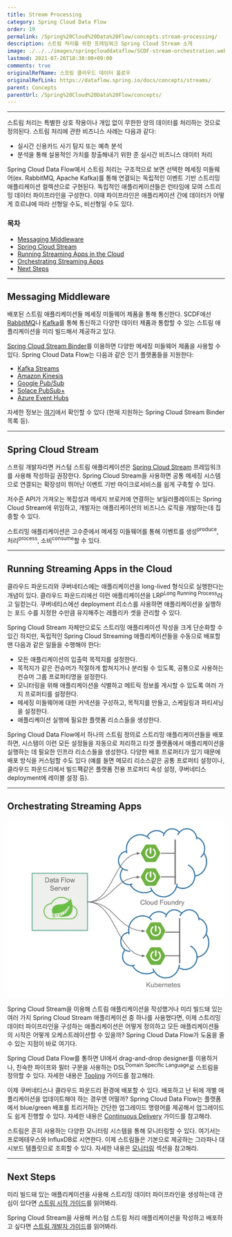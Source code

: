 ```yaml
---
title: Stream Processing
category: Spring Cloud Data Flow
order: 19
permalink: /Spring%20Cloud%20Data%20Flow/concepts.stream-processing/
description: 스트림 처리를 위한 프레임워크 Spring Cloud Stream 소개
image: ./../../images/springclouddataflow/SCDF-stream-orchestration.webp
lastmod: 2021-07-26T18:30:00+09:00
comments: true
originalRefName: 스프링 클라우드 데이터 플로우
originalRefLink: https://dataflow.spring.io/docs/concepts/streams/
parent: Concepts
parentUrl: /Spring%20Cloud%20Data%20Flow/concepts/
---
```


---

스트림 처리는 특별한 상호 작용이나 개입 없이 무한한 양의 데이터를 처리하는 것으로 정의된다. 스트림 처리에 관한 비즈니스 사례는 다음과 같다:

- 실시간 신용카드 사기 탐지 또는 예측 분석
- 분석을 통해 실용적인 가치를 창출해내기 위한 준 실시간 비즈니스 데이터 처리

Spring Cloud Data Flow에서 스트림 처리는 구조적으로 보면 선택한 메세징 미들웨어(ex. RabbitMQ, Apache Kafka)를 통해 연결되는 독립적인 이벤트 기반 스트리밍 애플리케이션 컬렉션으로 구현된다. 독립적인 애플리케이션들은 런타임에 모여 스트리밍 데이터 파이프라인을 구성한다. 이때 파이프라인은 애플리케이션 간에 데이터가 어떻게 흐르냐에 따라 선형일 수도, 비선형일 수도 있다.

### 목차

- [Messaging Middleware](#messaging-middleware)
- [Spring Cloud Stream](#spring-cloud-stream)
- [Running Streaming Apps in the Cloud](#running-streaming-apps-in-the-cloud)
- [Orchestrating Streaming Apps](#orchestrating-streaming-apps)
- [Next Steps](#next-steps)

---

## Messaging Middleware

배포된 스트림 애플리케이션들 메세징 미들웨어 제품을 통해 통신한다. SCDF에선 [RabbitMQ](https://www.rabbitmq.com/)나 [Kafka](https://kafka.apache.org/)를 통해 통신하고 다양한 데이터 제품과 통합할 수 있는 스트림 애플리케이션을 미리 빌드해서 제공하고 있다.

[Spring Cloud Stream Binder](https://cloud.spring.io/spring-cloud-stream/#binder-implementations)를 이용하면 다양한 메세징 미들웨어 제품을 사용할 수 있다. Spring Cloud Data Flow는 다음과 같은 인기 플랫폼들을 지원한다:

- [Kafka Streams](https://kafka.apache.org/documentation/streams/)
- [Amazon Kinesis](https://aws.amazon.com/kinesis/)
- [Google Pub/Sub](https://cloud.google.com/pubsub/docs/)
- [Solace PubSub+](https://solace.com/software/)
- [Azure Event Hubs](https://azure.microsoft.com/en-us/services/event-hubs/)

자세한 정보는 [여기](https://cloud.spring.io/spring-cloud-stream/#binder-implementations)에서 확인할 수 있다 (현재 지원하는 Spring Cloud Stream Binder 목록 등).

---

## Spring Cloud Stream

스프링 개발자라면 커스텀 스트림 애플리케이션은 [Spring Cloud Stream](https://spring.io/projects/spring-cloud-stream) 프레임워크를 사용해 작성하길 권장한다. Spring Cloud Stream을 사용하면 공통 메세징 시스템으로 연결되는 확장성이 뛰어난 이벤트 기반 마이크로서비스를 쉽게 구축할 수 있다.

저수준 API가 가져오는 복잡성과 메세지 브로커에 연결하는 보일러플레이트는 Spring Cloud Stream에 위임하고, 개발자는 애플리케이션의 비즈니스 로직을 개발하는데 집중할 수 있다.

스트리밍 애플리케이션은 고수준에서 메세징 미들웨어를 통해 이벤트를 생성<sup>produce</sup>, 처리<sup>process</sup>, 소비<sup>consume</sup>할 수 있다.

---

## Running Streaming Apps in the Cloud

클라우드 파운드리와 쿠버네티스에는 애플리케이션을 long-lived 형식으로 실행한다는 개념이 있다. 클라우드 파운드리에선 이런 애플리케이션을 LRP<sup>Long Running Process</sup>라고 일컫는다. 쿠버네티스에선 deployment 리소스를 사용하면 애플리케이션을 실행하는 포드 수를 지정한 수만큼 유지해주는 레플리카 셋을 관리할 수 있다.

Spring Cloud Stream 자체만으로도 스트리밍 애플리케이션 작성을 크게 단순화할 수 있긴 하지만, 독립적인 Spring Cloud Streaming 애플리케이션들을 수동으로 배포할 땐 다음과 같은 일들을 수행해야 한다:

- 모든 애플리케이션의 입출력 목적지를 설정한다.
- 목적지가 같은 컨슈머가 적절하게 합쳐지거나 분리될 수 있도록, 공통으로 사용하는 컨슈머 그룹 프로퍼티명을 설정한다.
- 모니터링을 위해 애플리케이션을 식별하고 메트릭 정보를 게시할 수 있도록 여러 가지 프로퍼티를 설정한다.
- 메세징 미들웨어에 대한 커넥션을 구성하고, 목적지를 만들고, 스케일링과 파티셔닝을 설정한다.
- 애플리케이션 실행에 필요한 플랫폼 리소스들을 생성한다.

Spring Cloud Data Flow에서 하나의 스트림 정의로 스트리밍 애플리케이션들을 배포하면, 시스템이 이런 모든 설정들을 자동으로 처리하고 타겟 플랫폼에서 애플리케이션을 실행하는 데 필요한 인프라 리소스들을 생성한다. 다양한 배포 프로퍼티가 있기 때문에 배포 방식을 커스텀할 수도 있다 (예를 들면 메모리 리소스같은 공통 프로퍼티 설정이나, 클라우드 파운드리에서 빌드팩같은 플랫폼 전용 프로퍼티 속성 설정, 쿠버네티스 deployment에 레이블 설정 등).

---

## Orchestrating Streaming Apps

![Data Flow Stream Orchestration](./../../images/springclouddataflow/SCDF-stream-orchestration.webp)

Spring Cloud Stream을 이용해 스트림 애플리케이션을 작성했거나 미리 빌드돼 있는 여러 가지 Spring Cloud Stream 애플리케이션 중 하나를 사용했다면, 이제 스트리밍 데이터 파이프라인을 구성하는 애플리케이션은 어떻게 정의하고 모든 애플리케이션들의 시작은 어떻게 오케스트레이션할 수 있을까? Spring Cloud Data Flow가 도움을 줄 수 있는 지점이 바로 여기다.

Spring Cloud Data Flow를 통하면 UI에서 drag-and-drop designer를 이용하거나, 친숙한 파이프와 필터 구문을 사용하는 DSL<sup>Domain Specific Language</sup>로 스트림을 정의할 수 있다. 자세한 내용은 [Tooling](../concepts.tooling) 가이드를 참고해라.

이제 쿠버네티스나 클라우드 파운드리 환경에 배포할 수 있다. 배포하고 난 뒤에 개별 애플리케이션을 업데이트해야 하는 경우엔 어떨까? Spring Cloud Data Flow는 플랫폼에서 blue/green 배포를 트리거하는 간단한 업그레이드 명령어를 제공해서 업그레이드도 쉽게 진행할 수 있다. 자세한 내용은 [Continuous Delivery](https://dataflow.spring.io/docs/stream-developer-guides/continuous-delivery/) 가이드를 참고해라.

스트림은 흔히 사용하는 다양한 모니터링 시스템을 통해 모니터링할 수 있다. 여기서는 프로메테우스와 InfluxDB로 시연한다. 이제 스트림들은 기본으로 제공하는 그라파나 대시보드 템플릿으로 조회할 수 있다. 자세한 내용은 [모니터링](https://dataflow.spring.io/docs/feature-guides/streams/monitoring/) 섹션을 참고해라.

---

## Next Steps

미리 빌드돼 있는 애플리케이션을 사용해 스트리밍 데이터 파이프라인을 생성하는데 관심이 있다면 [스트림 시작 가이드](https://dataflow.spring.io/docs/stream-developer-guides/getting-started/)를 읽어봐라.

Spring Cloud Stream을 사용해 커스텀 스트림 처리 애플리케이션을 작성하고 배포하고 싶다면 [스트림 개발자 가이드](https://dataflow.spring.io/docs/stream-developer-guides/streams/)를 읽어봐라.
